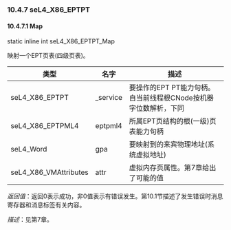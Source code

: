 ### 10.4.7  seL4_X86_EPTPT

#### 10.4.7.1  Map

static inline int seL4_X86_EPTPT_Map

映射一个EPT页表(四级页表)。

类型 | 名字 | 描述
--- | --- | ---
seL4_X86_EPTPT | _service | 要操作的EPT PT能力句柄。自当前线程根CNode按机器字位数解析，下同
seL4_X86_EPTPML4 | eptpml4 | 所属EPT页结构的根(一级)页表能力句柄
seL4_Word | gpa | 要映射到的来宾物理地址(系统虚拟地址)
seL4_X86_VMAttributes | attr | 虚拟内存页属性。第7章给出了可能的值

*返回值*：返回0表示成功，非0值表示有错误发生。第10.1节描述了发生错误时消息寄存器和消息标签有关内容。

*描述*：见第7章。
